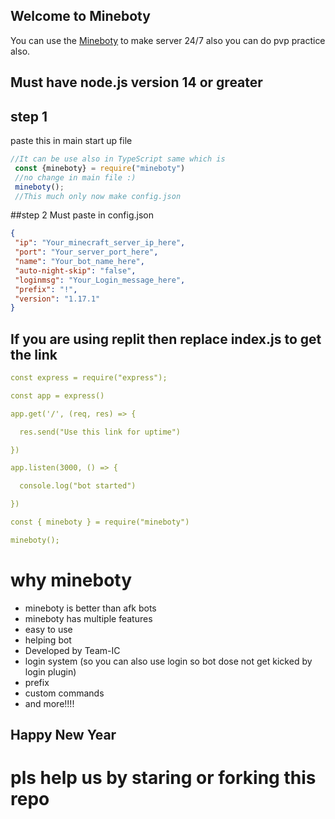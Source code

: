 ## Welcome to Mineboty

You can use the [Mineboty](https://github.com/Team-IC/mineboty) to make server 24/7 also you can do pvp practice also.

## Must have node.js version 14 or greater

## step 1
paste this in main start up file
```js
//It can be use also in TypeScript same which is
 const {mineboty} = require("mineboty")
 //no change in main file :)
 mineboty(); 
 //This much only now make config.json
```
##step 2
Must paste in config.json
```json
{
 "ip": "Your_minecraft_server_ip_here",
 "port": "Your_server_port_here",
 "name": "Your_bot_name_here",
 "auto-night-skip": "false",
 "loginmsg": "Your_Login_message_here",
 "prefix": "!",
 "version": "1.17.1"
}
```

## If you are using replit then replace index.js to get the link
```yaml
const express = require("express");

const app = express()

app.get('/', (req, res) => {

  res.send("Use this link for uptime")

})

app.listen(3000, () => {

  console.log("bot started")

})

const { mineboty } = require("mineboty")

mineboty(); 
```

# why mineboty
- mineboty is better than afk bots
- mineboty has multiple features
- easy to use
- helping bot
- Developed by Team-IC 
- login system (so you can also use login so bot dose not get kicked by login plugin)
- prefix
- custom commands 
- and more!!!!
## Happy New Year

# pls help us by staring or forking this repo 

